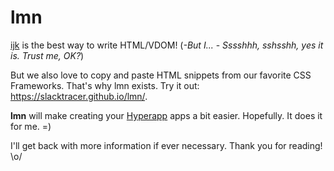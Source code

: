 # lmn

[ijk](https://github.com/lukejacksonn/ijk) is the best way to write HTML/VDOM! (_-But I..._ - _Sssshhh, sshsshh, yes it is. Trust me, OK?_)

But we also love to copy and paste HTML snippets from our favorite CSS Frameworks. That's why lmn exists. Try it out: https://slacktracer.github.io/lmn/.

**lmn** will make creating your [Hyperapp](https://github.com/hyperapp/hyperapp) apps a bit easier. Hopefully. It does it for me. =)

I'll get back with more information if ever necessary. Thank you for reading! \o/
